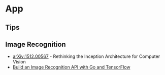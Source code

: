 # App

## Tips

## Image Recognition
* [arXiv:1512.00567](https://arxiv.org/abs/1512.00567) - Rethinking the Inception Architecture for Computer Vision
* [Build an Image Recognition API with Go and TensorFlow](https://outcrawl.com/image-recognition-api-go-tensorflow/)
